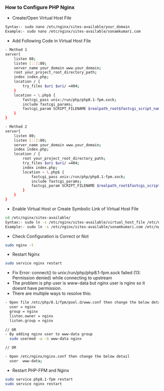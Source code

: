 ### How to Configure PHP Nginx
- Create/Open Virtual Host File
```sh
Syntax:- sudo nano /etc/nginx/sites-available/your_domain
Example:- sudo nano /etc/nginx/sites-available/sonamkumari.com
```
- Add Following Code in Virtual Host File
```sh
- Method 1
server{
    listen 80;
    listen [::]:80;
    server_name your_domain www.your_domain;
    root your_project_root_directory_path;
    index index.php;
    location / {
        try_files $uri $uri/ =404;
    }
    location ~ \.php$ {
        fastcgi_pass unix:/run/php/php8.1-fpm.sock;
        include fastcgi_params;
        fastcgi_param SCRIPT_FILENAME $realpath_root$fastcgi_script_name;
    }
}

- Method 2
server{
    listen 80;
    listen [::]:80;
    server_name your_domain www.your_domain;
    index index.php;
    location / {
        root your_project_root_directory_path;
        try_files $uri $uri/ =404;
        index index.php;
        location ~ \.php$ {
            fastcgi_pass unix:/run/php/php8.1-fpm.sock;
            include fastcgi_params;
            fastcgi_param SCRIPT_FILENAME $realpath_root$fastcgi_script_name;
        }
    }
}
```
- Enable Virtual Host or Create Symbolic Link of Virtual Host File
```sh
cd /etc/nginx/sites-available/
Syntax:- sudo ln -s /etc/nginx/sites-available/virtual_host_file /etc/nginx/sites-enabled/virtual_host_file
Example:- sudo ln -s /etc/nginx/sites-available/sonamkumari.com /etc/nginx/sites-enabled/sonamkumari.com
```
- Check Configuration is Correct or Not
```sh
sudo nginx -t
```
- Restart Nginx
```sh
sudo service nginx restart
```
- Fix Error: connect() to unix:/run/php/php8.1-fpm.sock failed (13: Permission denied) while connecting to upstream
- The problem is php user is www-data but nginx user is nginx so it doesnt have permission.
- There are multiple ways to resolve this: 
```sh
- Open file /etc/php/8.1/fpm/pool.d/www.conf then change the below details
  user = nginx
  group = nginx
  listen.owner = nginx
  listen.group = nginx
  
// OR
- By adding nginx user to www-data group
  sudo usermod -a -G www-data nginx

// OR

- Open /etc/nginx/nginx.conf then change the below detail
  user  www-data;
```
- Restart PHP-FPM and Nginx
```sh
sudo service php8.1-fpm restart
sudo service nginx restart
```
